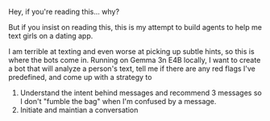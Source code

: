Hey, if you're reading this... why?

But if you insist on reading this, this is my attempt to build agents to help me text girls on a dating app. 

I am terrible at texting and even worse at picking up subtle hints, so this is where the bots come in. 
Running on Gemma 3n E4B locally, I want to create a bot that will analyze a person's text, tell me if there are any red flags I've predefined, and come up with a strategy to 
1. Understand the intent behind messages and recommend 3 messages so I don't "fumble the bag" when I'm confused by a message.
2. Initiate and maintian a conversation
